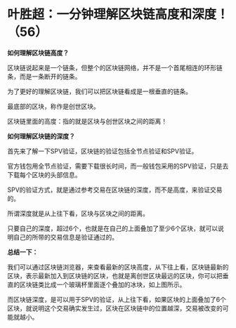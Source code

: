 # 叶胜超：一分钟理解区块链高度和深度！（56）

**如何理解区块链高度？**



区块链说起来是一个链条，但整个的区块链网络，并不是一个首尾相连的环形链条，而是一条断开的链条。



为了更好的理解区块链，我们可以把区块链看成是一根垂直的链条。



最底部的区块，称作是创世区块。



区块链里面的高度：指的就是区块与创世区块之间的距离！





**如何理解区块链的深度？**



首先来了解一下SPV验证，区块链的验证包括全节点验证和SPV验证。



官方钱包用全节点验证，需要下载很长时间，而一般钱包采用的SPV验证，只是去下载每个区块的头部信息。



SPV的验证方式，就是通过参考交易在区块链的深度，而不是高度，来验证交易的。



所谓深度就是从上往下看，区块与区块之间的距离。



只要自己的深度，超过6个，也就是在自己的上面叠加了至少6个区块，就可以说明自己的所带的交易信息是验证通过的。





**总结一下：**



我们可以通过区块链浏览器，来查看最新的区块高度，从下往上看，区块链最新的区块，表示最新加入到区块链的区块，也就是离创世区块最远的区块，你可以把垂直的区块链类比成一个玻璃杯里面逐个叠加的冰块，如上图所示。



而区块链深度，是可以用于SPV的验证，从上往下看，如果区块的上面叠加了6个区块，就说明这个交易确实发生过，区块在区块链中的位置越深，交易被改变的可能就越小。
